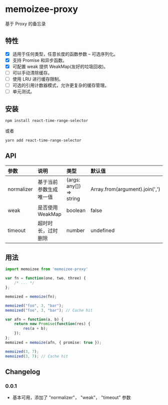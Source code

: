 # memoizee-proxy

基于 Proxy 的备忘录

## 特性

- [x] 适用于任何类型，任意长度的函数参数 – 可选序列化。
- [x] 支持 Promise 和异步函数。
- [x] 可配置 weak 提供 WeakMap(友好的垃圾回收)。
- [ ] 可以手动清除缓存。
- [ ] 使用 LRU 进行缓存限制。
- [ ] 可选的引用计数器模式，允许更复杂的缓存管理。
- [ ] 单元测试。

## 安装

```bash
npm install react-time-range-selector
```

或者

```bash
yarn add react-time-range-selector
```

## API

| 参数 | 说明 | 类型 | 默认值 |
| :----| :---- | :---- | :---- |
| normalizer | 基于当前参数生成唯一值 | (args: any[]) => string | Array.from(argument).join(',') |
| weak | 是否使用 WeakMap  | boolean | false |
| timeout | 超时时长，过时删除 | number | undefined |

## 用法

```ts
import memoizee from 'memoizee-proxy'

var fn = function(one, two, three) {
	/* ... */
};

memoized = memoize(fn);

memoized("foo", 3, "bar");
memoized("foo", 3, "bar"); // Cache hit
```

```ts
var afn = function(a, b) {
	return new Promise(function(res) {
		res(a + b);
	});
};
memoized = memoize(afn, { promise: true });

memoized(3, 7);
memoized(3, 7); // Cache hit
```




## Changelog

### 0.0.1
- 基本可用，添加了 "normalizer"， "weak"， "timeout" 参数
